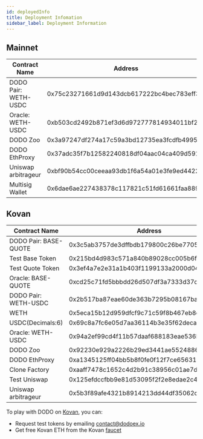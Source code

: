 ```yaml
---
id: deployedInfo
title: Deployment Infomation
sidebar_label: Deployment Information
---
```


## Mainnet

| Contract Name        | Address                                    |
| -------------------- | ------------------------------------------ |
| DODO Pair: WETH-USDC | 0x75c23271661d9d143dcb617222bc4bec783eff34 |
| Oracle: WETH-USDC    | 0xb503cd2492b871ef3d6d972777814934011bf29c |
| DODO Zoo             | 0x3a97247df274a17c59a3bd12735ea3fcdfb49950 |
| DODO EthProxy        | 0x37adc35f7b12582240818df04aac04ca409d5913 |
| Uniswap arbitrageur  | 0xbf90b54cc00ceeaa93db1f6a54a01e3fe9ed4422 |
| Multisig Wallet      | 0x6dae6ae227438378c117821c51fd61661faa8893 |

## Kovan

| Contract Name         | Address                                    |
| --------------------- | ------------------------------------------ |
| DODO Pair: BASE-QUOTE | 0x3c5ab3757de3dffbdb179800c26be7705592a816 |
| Test Base Token       | 0x215bd4d983c571a840b89028cc005b6ff0734ebe |
| Test Quote Token      | 0x3ef4a7e2e31a1b403f1199133a2000d0431f8e71 |
| Oracle: BASE-QUOTE    | 0xcd25c71fd5bbbdd26d507df3a7333d37d1e340ae |
| DODO Pair: WETH-USDC  | 0x2b517ba87eae60de363b7295b08167ba7ee25143 |
| WETH                  | 0x5eca15b12d959dfcf9c71c59f8b467eb8c6efd0b |
| USDC(Decimals:6)      | 0x69c8a7fc6e05d7aa36114b3e35f62deca8e11f6e |
| Oracle: WETH-USDC     | 0x94a2ef99cd4f11b57daaf688183eae536b3fbbe9 |
| DODO Zoo              | 0x92230e929a2226b29ed3441ae5524886347c60c8 |
| DODO EthProxy         | 0xa1345125ff04bb5b8f0fe0f12f7ce656310130ae |
| Clone Factory         | 0xaaff7478c1652c4d2b91c38956c01ae7dabef109 |
| Test Uniswap          | 0x125efdccfbb9e81d53095f2f2e8edae2c4c49369 |
| Uniswap arbitrageur   | 0x5b3f89afe4321b8914213dd44df35062d9dffaf6 |

To play with DODO on [Kovan](https://kovan-testnet.github.io/website/), you can:

- Request test tokens by emailing contact@dodoex.io
- Get free Kovan ETH from the Kovan [faucet](https://github.com/kovan-testnet/faucet)

